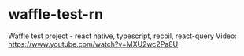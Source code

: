 # waffle-test-rn
Waffle test project - react native, typescript, recoil, react-query
Video: https://www.youtube.com/watch?v=MXU2wc2Pa8U
